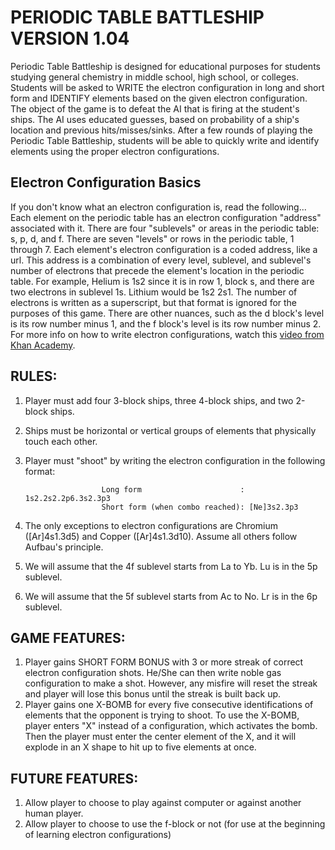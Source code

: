 # PERIODIC TABLE BATTLESHIP VERSION 1.04
Periodic Table Battleship is designed for educational purposes for students studying general chemistry in middle school, high school, or colleges. Students will be asked to WRITE the electron configuration in long and short form and  IDENTIFY elements based on the given electron configuration. The object of the game is to defeat the AI that is firing at the student's ships. The AI uses educated guesses, based on probability of a ship's location and previous hits/misses/sinks. After a few rounds of playing the Periodic Table Battleship, students will be able to quickly write and identify elements using the proper electron configurations. 

## Electron Configuration Basics
If you don't know what an electron configuration is, read the following...
    Each element on the periodic table has an electron configuration "address" associated with it. There are four "sublevels" or areas in the periodic table: s, p, d, and f. There are seven "levels" or rows in the periodic table, 1 through 7. Each element's electron configuration is a coded address, like a url. This address is a combination of every level, sublevel, and sublevel's number of electrons that precede the element's location in the periodic table. For example, Helium is 1s2 since it is in row 1, block s, and there are two electrons in sublevel 1s. Lithium would be 1s2 2s1. The number of electrons is written as a superscript, but that format is ignored for the purposes of this game. There are other nuances, such as the d block's level is its row number minus 1, and the f block's level is its row number minus 2. For more info on how to write electron configurations, watch this [video from Khan Academy](https://www.khanacademy.org/science/chemistry/electronic-structure-of-atoms/electron-configurations-jay-sal/v/electron-configurations-2).



## RULES:
1. Player must add four 3-block ships, three 4-block ships, and two 2-block ships.
2. Ships must be horizontal or vertical groups of elements that physically touch each other.
2. Player must "shoot" by writing the electron configuration in the following format: 
                
                        Long form                      : 1s2.2s2.2p6.3s2.3p3
                        Short form (when combo reached): [Ne]3s2.3p3 

3. The only exceptions to electron configurations are Chromium ([Ar]4s1.3d5) and Copper ([Ar]4s1.3d10). Assume all others follow Aufbau's principle. 
5. We will assume that the 4f sublevel starts from La to Yb. Lu is in the 5p sublevel.
6. We will assume that the 5f sublevel starts from Ac to No. Lr is in the 6p sublevel.


## GAME FEATURES:
1. Player gains SHORT FORM BONUS with 3 or more streak of correct electron configuration shots. He/She can then write noble gas configuration to make a shot. However, any misfire will reset the streak and player will lose this bonus until the streak is built back up. 
2. Player gains one X-BOMB for every five consecutive identifications of elements that the opponent is trying to shoot. To use the X-BOMB, player enters "X" instead of a configuration, which activates the bomb. Then the player must enter the center element of the X, and it will explode in an X shape to hit up to five elements at once.


## FUTURE FEATURES:
1. Allow player to choose to play against computer or against another human player.
2. Allow player to choose to use the f-block or not (for use at the beginning of learning electron configurations)